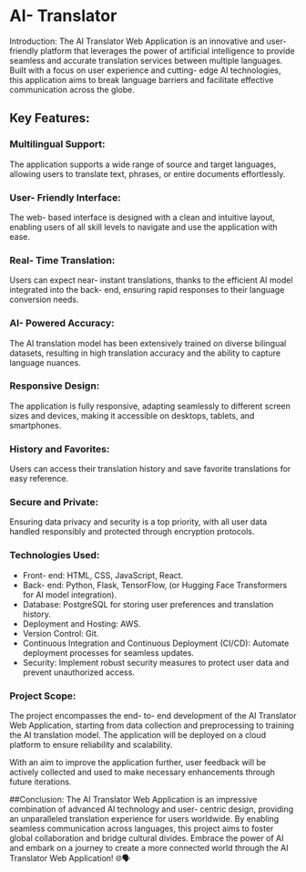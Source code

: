 # AI- Translator
Introduction:
The AI Translator Web Application is an innovative and user- friendly platform that leverages the power of artificial intelligence to provide seamless and accurate translation services between multiple languages. Built with a focus on user experience and cutting- edge AI technologies, this application aims to break language barriers and facilitate effective communication across the globe.

## Key Features:

### Multilingual Support:
  The application supports a wide range of source and target languages, allowing users to translate text, phrases, or entire documents effortlessly.
  
### User- Friendly Interface:
  The web- based interface is designed with a clean and intuitive layout, enabling users of all skill levels to navigate and use the application with ease.
  
### Real- Time Translation:
  Users can expect near- instant translations, thanks to the efficient AI model integrated into the back- end, ensuring rapid responses to their language conversion needs.
  
### AI- Powered Accuracy:
  The AI translation model has been extensively trained on diverse bilingual datasets, resulting in high translation accuracy and the ability to capture language nuances.
  
### Responsive Design:
  The application is fully responsive, adapting seamlessly to different screen sizes and devices, making it accessible on desktops, tablets, and smartphones.
  
### History and Favorites:
  Users can access their translation history and save favorite translations for easy reference.
  
### Secure and Private:
  Ensuring data privacy and security is a top priority, with all user data handled responsibly and protected through encryption protocols.

### Technologies Used:

- Front- end: HTML, CSS, JavaScript, React.
- Back- end: Python, Flask, TensorFlow, (or Hugging Face Transformers for AI model integration).
- Database: PostgreSQL for storing user preferences and translation history.
- Deployment and Hosting: AWS.
- Version Control: Git.
- Continuous Integration and Continuous Deployment (CI/CD): Automate deployment processes for seamless updates.
- Security: Implement robust security measures to protect user data and prevent unauthorized access.
### Project Scope:
The project encompasses the end- to- end development of the AI Translator Web Application, starting from data collection and preprocessing to training the AI translation model. The application will be deployed on a cloud platform to ensure reliability and scalability.

With an aim to improve the application further, user feedback will be actively collected and used to make necessary enhancements through future iterations.

##Conclusion:
The AI Translator Web Application is an impressive combination of advanced AI technology and user- centric design, providing an unparalleled translation experience for users worldwide. By enabling seamless communication across languages, this project aims to foster global collaboration and bridge cultural divides. Embrace the power of AI and embark on a journey to create a more connected world through the AI Translator Web Application! 🌐🗣️




